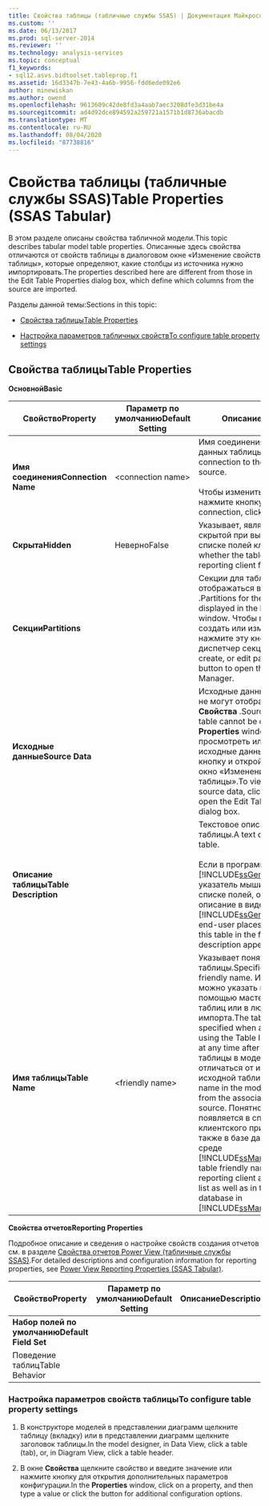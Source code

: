 ```yaml
---
title: Свойства таблицы (табличные службы SSAS) | Документация Майкрософт
ms.custom: ''
ms.date: 06/13/2017
ms.prod: sql-server-2014
ms.reviewer: ''
ms.technology: analysis-services
ms.topic: conceptual
f1_keywords:
- sql12.asvs.bidtoolset.tableprop.f1
ms.assetid: 16d3347b-7e43-4a6b-9956-fdd6ede092e6
author: minewiskan
ms.author: owend
ms.openlocfilehash: 9613609c42de8fd3a4aab7aec3208dfe3d31be4a
ms.sourcegitcommit: ad4d92dce894592a259721a1571b1d8736abacdb
ms.translationtype: MT
ms.contentlocale: ru-RU
ms.lasthandoff: 08/04/2020
ms.locfileid: "87738816"
---
```

# <a name="table-properties-ssas-tabular"></a><span data-ttu-id="64d75-102">Свойства таблицы (табличные службы SSAS)</span><span class="sxs-lookup"><span data-stu-id="64d75-102">Table Properties (SSAS Tabular)</span></span>
  <span data-ttu-id="64d75-103">В этом разделе описаны свойства табличной модели.</span><span class="sxs-lookup"><span data-stu-id="64d75-103">This topic describes tabular model table properties.</span></span> <span data-ttu-id="64d75-104">Описанные здесь свойства отличаются от свойств таблицы в диалоговом окне «Изменение свойств таблицы», которые определяют, какие столбцы из источника нужно импортировать.</span><span class="sxs-lookup"><span data-stu-id="64d75-104">The properties described here are different from those in the Edit Table Properties dialog box, which define which columns from the source are imported.</span></span>  
  
 <span data-ttu-id="64d75-105">Разделы данной темы:</span><span class="sxs-lookup"><span data-stu-id="64d75-105">Sections in this topic:</span></span>  
  
-   [<span data-ttu-id="64d75-106">Свойства таблицы</span><span class="sxs-lookup"><span data-stu-id="64d75-106">Table Properties</span></span>](#bkmk_properties)  
  
-   [<span data-ttu-id="64d75-107">Настройка параметров табличных свойств</span><span class="sxs-lookup"><span data-stu-id="64d75-107">To configure table property settings</span></span>](#bkmk_config_prop)  
  
##  <a name="table-properties"></a><a name="bkmk_properties"></a><span data-ttu-id="64d75-108">Свойства таблицы</span><span class="sxs-lookup"><span data-stu-id="64d75-108">Table Properties</span></span>  
 <span data-ttu-id="64d75-109">**Основной**</span><span class="sxs-lookup"><span data-stu-id="64d75-109">**Basic**</span></span>  
  
|<span data-ttu-id="64d75-110">Свойство</span><span class="sxs-lookup"><span data-stu-id="64d75-110">Property</span></span>|<span data-ttu-id="64d75-111">Параметр по умолчанию</span><span class="sxs-lookup"><span data-stu-id="64d75-111">Default Setting</span></span>|<span data-ttu-id="64d75-112">Описание</span><span class="sxs-lookup"><span data-stu-id="64d75-112">Description</span></span>|  
|--------------|---------------------|-----------------|  
|<span data-ttu-id="64d75-113">**Имя соединения**</span><span class="sxs-lookup"><span data-stu-id="64d75-113">**Connection Name**</span></span>|\<connection name>|<span data-ttu-id="64d75-114">Имя соединения с источником данных таблицы.</span><span class="sxs-lookup"><span data-stu-id="64d75-114">The name of the connection to the table's data source.</span></span><br /><br /> <span data-ttu-id="64d75-115">Чтобы изменить соединение, нажмите кнопку.</span><span class="sxs-lookup"><span data-stu-id="64d75-115">To edit the connection, click the button.</span></span>|  
|<span data-ttu-id="64d75-116">**Скрыта**</span><span class="sxs-lookup"><span data-stu-id="64d75-116">**Hidden**</span></span>|<span data-ttu-id="64d75-117">Неверно</span><span class="sxs-lookup"><span data-stu-id="64d75-117">False</span></span>|<span data-ttu-id="64d75-118">Указывает, является ли таблица скрытой при выводе отчета о списке полей клиента.</span><span class="sxs-lookup"><span data-stu-id="64d75-118">Specifies whether the table is hidden from reporting client field lists.</span></span>|  
|<span data-ttu-id="64d75-119">**Секции**</span><span class="sxs-lookup"><span data-stu-id="64d75-119">**Partitions**</span></span>||<span data-ttu-id="64d75-120">Секции для таблицы не могут отображаться в окне **Свойства** .</span><span class="sxs-lookup"><span data-stu-id="64d75-120">Partitions for the table cannot be displayed in the **Properties** window.</span></span> <span data-ttu-id="64d75-121">Чтобы просмотреть, создать или изменить секции, нажмите эту кнопку и откройте диспетчер секций.</span><span class="sxs-lookup"><span data-stu-id="64d75-121">To view, create, or edit partitions, click the button to open the Partition Manager.</span></span>|  
|<span data-ttu-id="64d75-122">**Исходные данные**</span><span class="sxs-lookup"><span data-stu-id="64d75-122">**Source Data**</span></span>||<span data-ttu-id="64d75-123">Исходные данные для таблицы не могут отображаться в окне **Свойства** .</span><span class="sxs-lookup"><span data-stu-id="64d75-123">Source data for the table cannot be displayed in the **Properties** window.</span></span> <span data-ttu-id="64d75-124">Чтобы просмотреть или изменить исходные данные, нажмите эту кнопку и откройте диалоговое окно «Изменение свойств таблицы».</span><span class="sxs-lookup"><span data-stu-id="64d75-124">To view or edit the source data, click the button to open the Edit Table Properties dialog box.</span></span>|  
|<span data-ttu-id="64d75-125">**Описание таблицы**</span><span class="sxs-lookup"><span data-stu-id="64d75-125">**Table Description**</span></span>||<span data-ttu-id="64d75-126">Текстовое описание для таблицы.</span><span class="sxs-lookup"><span data-stu-id="64d75-126">A text description for the table.</span></span><br /><br /> <span data-ttu-id="64d75-127">Если в программе [!INCLUDE[ssGeminiClient](../../includes/ssgeminiclient-md.md)]навести указатель мыши на таблицу в списке полей, отобразится ее описание в виде подсказки.</span><span class="sxs-lookup"><span data-stu-id="64d75-127">In [!INCLUDE[ssGeminiClient](../../includes/ssgeminiclient-md.md)], if an end-user places the cursor over this table in the field list, the description appears as a tooltip.</span></span>|  
|<span data-ttu-id="64d75-128">**Имя таблицы**</span><span class="sxs-lookup"><span data-stu-id="64d75-128">**Table Name**</span></span>|\<friendly name>|<span data-ttu-id="64d75-129">Указывает понятное имя таблицы.</span><span class="sxs-lookup"><span data-stu-id="64d75-129">Specifies the table's friendly name.</span></span> <span data-ttu-id="64d75-130">Имя таблицы можно указать при импорте с помощью мастера импорта таблиц или в любое время после импорта.</span><span class="sxs-lookup"><span data-stu-id="64d75-130">The table name can be specified when a table is imported using the Table Import Wizard or at any time after import.</span></span> <span data-ttu-id="64d75-131">Имя таблицы в модели может отличаться от имени связанной исходной таблицы.</span><span class="sxs-lookup"><span data-stu-id="64d75-131">The table name in the model can be different from the associated table at the source.</span></span> <span data-ttu-id="64d75-132">Понятное имя таблицы появляется в списке полей клиентского приложения, а также в базе данных model в среде [!INCLUDE[ssManStudioFull](../../includes/ssmanstudiofull-md.md)].</span><span class="sxs-lookup"><span data-stu-id="64d75-132">The table friendly name appears in the reporting client application field list as well as in the model database in [!INCLUDE[ssManStudioFull](../../includes/ssmanstudiofull-md.md)].</span></span>|  
  
 <span data-ttu-id="64d75-133">**Свойства отчетов**</span><span class="sxs-lookup"><span data-stu-id="64d75-133">**Reporting Properties**</span></span>  
  
 <span data-ttu-id="64d75-134">Подробное описание и сведения о настройке свойств создания отчетов см. в разделе [Свойства отчетов Power View (табличные службы SSAS)](properties-ssas-tabular.md).</span><span class="sxs-lookup"><span data-stu-id="64d75-134">For detailed descriptions and configuration information for reporting properties, see [Power View Reporting Properties &#40;SSAS Tabular&#41;](properties-ssas-tabular.md).</span></span>  
  
|<span data-ttu-id="64d75-135">Свойство</span><span class="sxs-lookup"><span data-stu-id="64d75-135">Property</span></span>|<span data-ttu-id="64d75-136">Параметр по умолчанию</span><span class="sxs-lookup"><span data-stu-id="64d75-136">Default Setting</span></span>|<span data-ttu-id="64d75-137">Описание</span><span class="sxs-lookup"><span data-stu-id="64d75-137">Description</span></span>|  
|--------------|---------------------|-----------------|  
|<span data-ttu-id="64d75-138">**Набор полей по умолчанию**</span><span class="sxs-lookup"><span data-stu-id="64d75-138">**Default Field Set**</span></span>|||  
|<span data-ttu-id="64d75-139">Поведение таблиц</span><span class="sxs-lookup"><span data-stu-id="64d75-139">Table Behavior</span></span>|||  
  
###  <a name="to-configure-table-property-settings"></a><a name="bkmk_config_prop"></a><span data-ttu-id="64d75-140">Настройка параметров свойств таблицы</span><span class="sxs-lookup"><span data-stu-id="64d75-140">To configure table property settings</span></span>  
  
1.  <span data-ttu-id="64d75-141">В конструкторе моделей в представлении диаграмм щелкните таблицу (вкладку) или в представлении диаграмм щелкните заголовок таблицы.</span><span class="sxs-lookup"><span data-stu-id="64d75-141">In the model designer, in Data View, click a table (tab), or, in Diagram View, click a table header.</span></span>  
  
2.  <span data-ttu-id="64d75-142">В окне **Свойства** щелкните свойство и введите значение или нажмите кнопку для открытия дополнительных параметров конфигурации.</span><span class="sxs-lookup"><span data-stu-id="64d75-142">In the **Properties** window, click on a property, and then type a value or click the button for additional configuration options.</span></span>  
  
  
